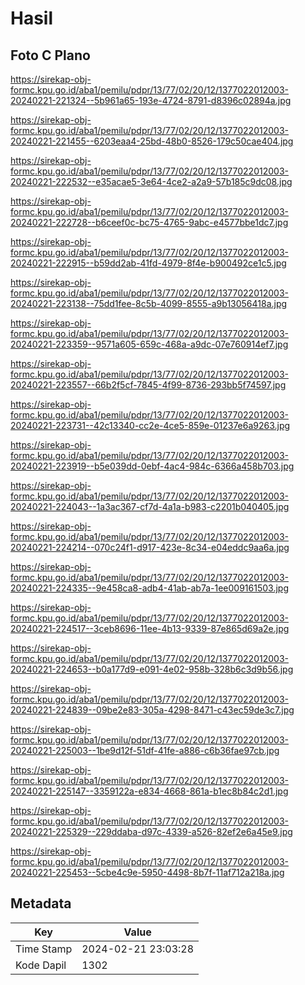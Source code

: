 # Hasil

## Foto C Plano

https://sirekap-obj-formc.kpu.go.id/aba1/pemilu/pdpr/13/77/02/20/12/1377022012003-20240221-221324--5b961a65-193e-4724-8791-d8396c02894a.jpg

https://sirekap-obj-formc.kpu.go.id/aba1/pemilu/pdpr/13/77/02/20/12/1377022012003-20240221-221455--6203eaa4-25bd-48b0-8526-179c50cae404.jpg

https://sirekap-obj-formc.kpu.go.id/aba1/pemilu/pdpr/13/77/02/20/12/1377022012003-20240221-222532--e35acae5-3e64-4ce2-a2a9-57b185c9dc08.jpg

https://sirekap-obj-formc.kpu.go.id/aba1/pemilu/pdpr/13/77/02/20/12/1377022012003-20240221-222728--b6ceef0c-bc75-4765-9abc-e4577bbe1dc7.jpg

https://sirekap-obj-formc.kpu.go.id/aba1/pemilu/pdpr/13/77/02/20/12/1377022012003-20240221-222915--b59dd2ab-41fd-4979-8f4e-b900492ce1c5.jpg

https://sirekap-obj-formc.kpu.go.id/aba1/pemilu/pdpr/13/77/02/20/12/1377022012003-20240221-223138--75dd1fee-8c5b-4099-8555-a9b13056418a.jpg

https://sirekap-obj-formc.kpu.go.id/aba1/pemilu/pdpr/13/77/02/20/12/1377022012003-20240221-223359--9571a605-659c-468a-a9dc-07e760914ef7.jpg

https://sirekap-obj-formc.kpu.go.id/aba1/pemilu/pdpr/13/77/02/20/12/1377022012003-20240221-223557--66b2f5cf-7845-4f99-8736-293bb5f74597.jpg

https://sirekap-obj-formc.kpu.go.id/aba1/pemilu/pdpr/13/77/02/20/12/1377022012003-20240221-223731--42c13340-cc2e-4ce5-859e-01237e6a9263.jpg

https://sirekap-obj-formc.kpu.go.id/aba1/pemilu/pdpr/13/77/02/20/12/1377022012003-20240221-223919--b5e039dd-0ebf-4ac4-984c-6366a458b703.jpg

https://sirekap-obj-formc.kpu.go.id/aba1/pemilu/pdpr/13/77/02/20/12/1377022012003-20240221-224043--1a3ac367-cf7d-4a1a-b983-c2201b040405.jpg

https://sirekap-obj-formc.kpu.go.id/aba1/pemilu/pdpr/13/77/02/20/12/1377022012003-20240221-224214--070c24f1-d917-423e-8c34-e04eddc9aa6a.jpg

https://sirekap-obj-formc.kpu.go.id/aba1/pemilu/pdpr/13/77/02/20/12/1377022012003-20240221-224335--9e458ca8-adb4-41ab-ab7a-1ee009161503.jpg

https://sirekap-obj-formc.kpu.go.id/aba1/pemilu/pdpr/13/77/02/20/12/1377022012003-20240221-224517--3ceb8696-11ee-4b13-9339-87e865d69a2e.jpg

https://sirekap-obj-formc.kpu.go.id/aba1/pemilu/pdpr/13/77/02/20/12/1377022012003-20240221-224653--b0a177d9-e091-4e02-958b-328b6c3d9b56.jpg

https://sirekap-obj-formc.kpu.go.id/aba1/pemilu/pdpr/13/77/02/20/12/1377022012003-20240221-224839--09be2e83-305a-4298-8471-c43ec59de3c7.jpg

https://sirekap-obj-formc.kpu.go.id/aba1/pemilu/pdpr/13/77/02/20/12/1377022012003-20240221-225003--1be9d12f-51df-41fe-a886-c6b36fae97cb.jpg

https://sirekap-obj-formc.kpu.go.id/aba1/pemilu/pdpr/13/77/02/20/12/1377022012003-20240221-225147--3359122a-e834-4668-861a-b1ec8b84c2d1.jpg

https://sirekap-obj-formc.kpu.go.id/aba1/pemilu/pdpr/13/77/02/20/12/1377022012003-20240221-225329--229ddaba-d97c-4339-a526-82ef2e6a45e9.jpg

https://sirekap-obj-formc.kpu.go.id/aba1/pemilu/pdpr/13/77/02/20/12/1377022012003-20240221-225453--5cbe4c9e-5950-4498-8b7f-11af712a218a.jpg


## Metadata

| Key        | Value               |
| ---------- | ------------------- |
| Time Stamp | 2024-02-21 23:03:28 |
| Kode Dapil | 1302                |



